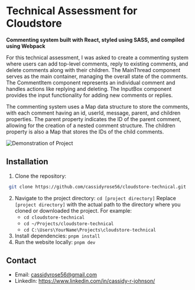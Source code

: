 # Technical Assessment for Cloudstore

**Commenting system built with React, styled using SASS, and compiled using Webpack**

For this technical assessment, I was asked to create a commenting system where users can add top-level comments, reply to existing comments, and delete comments along with their children. The MainThread component serves as the main container, managing the overall state of the comments. The CommentItem component represents an individual comment and handles actions like replying and deleting. The InputBox component provides the input functionality for adding new comments or replies.

The commenting system uses a Map data structure to store the comments, with each comment having an id, userId, message, parent, and children properties. The parent property indicates the ID of the parent comment, allowing for the creation of a nested comment structure. The children property is also a Map that stores the IDs of the child comments.

![Demonstration of Project](https://imgur.com/a/d3BogIc)

## Installation

1. Clone the repository: 
```sh
 git clone https://github.com/cassidyrose56/cloudstore-technical.git
   ```
2. Navigate to the project directory: `cd [project directory]`
Replace `[project directory]` with the actual path to the directory where you cloned or downloaded the project. For example:
    - `cd cloudstore-technical`
    - `cd ~/Projects/cloudstore-technical`
    - `cd C:\Users\YourName\Projects\cloudstore-technical`
3. Install dependencies: `pnpm install`
4. Run the website locally: `pnpm dev`

## Contact

- Email: cassidyrose56@gmail.com
- LinkedIn: https://www.linkedin.com/in/cassidy-r-johnson/
